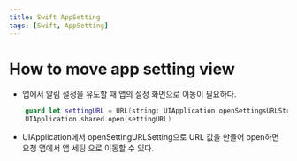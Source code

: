 ```yaml
---
title: Swift AppSetting
tags: [Swift, AppSetting]
---
```


# How to move app setting view

- 앱에서 알림 설정을 유도할 때 앱의 설정 화면으로 이동이 필요하다.

```Swift
    guard let settingURL = URL(string: UIApplication.openSettingsURLString) else { return }
    UIApplication.shared.open(settingURL)
```

- UIApplication에서 openSettingURLSetting으로 URL 값을 만들어 open하면 요청 앱에서 앱 세팅 으로 이동할 수 있다.

